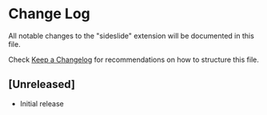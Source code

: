 # Change Log

All notable changes to the "sideslide" extension will be documented in this file.

Check [Keep a Changelog](http://keepachangelog.com/) for recommendations on how to structure this file.

## [Unreleased]

- Initial release